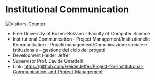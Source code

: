 # Institutional Communication

<body>
<img src = "https://github-vistors-counter.onrender.com/github?username=https://github.com/HeiderJeffer/Institutional-Communication/" alt = "Visitors-Counter"/>
</body>


* Free University of Bozen-Bolzano - Faculty of Computer Science
*	Institutional Communication - Project Management/Institutionelle Kommunikation - Projektmanagement/Comunicazione sociale e istituzionale – gestione del ciclo dei progetti
* Development Heider Jeffer
* Supervisor Prof. Davide Girardelli
* Link: https://github.com/HeiderJeffer/Project-for-Institutional-Communication-and-Project-Management
